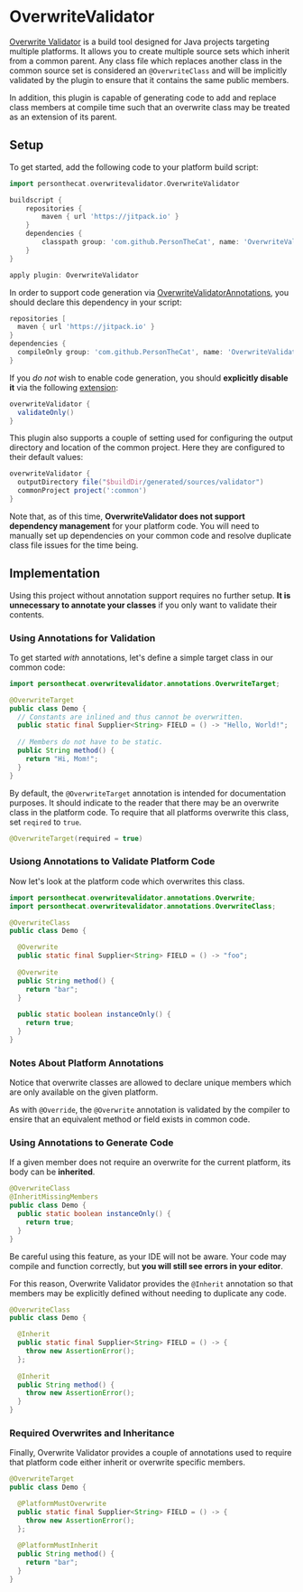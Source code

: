 # OverwriteValidator
[Overwrite Validator](https://github.com/PersonTheCat/OverwriteValidator/blob/main/src/main/java/personthecat/overwritevalidator/OverwriteValidator.java) 
is a build tool designed for Java projects targeting multiple platforms. It allows you to create multiple 
source sets which inherit from a common parent. Any class file which replaces another class in the common 
source set is considered an `@OverwriteClass` and will be implicitly validated by the plugin to ensure that 
it contains the same public members.

In addition, this plugin is capable of generating code to add and replace class members at compile time such
that an overwrite class may be treated as an extension of its parent. 

## Setup

To get started, add the following code to your platform build script:
```gradle
import personthecat.overwritevalidator.OverwriteValidator

buildscript {
    repositories {
        maven { url 'https://jitpack.io' }
    }
    dependencies {
        classpath group: 'com.github.PersonTheCat', name: 'OverwriteValidator', version: '1.3'
    }
}

apply plugin: OverwriteValidator
```

In order to support code generation via [OverwriteValidatorAnnotations](https://github.com/PersonTheCat/OverwriteValidatorAnnotations),
you should declare this dependency in your script:

```gradle
repositories [
  maven { url 'https://jitpack.io' }
}
dependencies {
  compileOnly group: 'com.github.PersonTheCat', name: 'OverwriteValidatorAnnotations', version: '1.2'
}
```

If you _do not_ wish to enable code generation, you should **explicitly disable it** via the following
[extension](https://github.com/PersonTheCat/OverwriteValidator/blob/main/src/main/java/personthecat/overwritevalidator/OverwriteValidatorExtension.java):

```gradle
overwriteValidator {
  validateOnly()
}
```

This plugin also supports a couple of setting used for configuring the output directory and location
of the common project. Here they are configured to their default values:

```gradle
overwriteValidator {
  outputDirectory file("$buildDir/generated/sources/validator")
  commonProject project(':common')
}
```

Note that, as of this time, **OverwriteValidator does not support dependency management** for your
platform code. You will need to manually set up dependencies on your common code and resolve duplicate
class file issues for the time being.

## Implementation

Using this project without annotation support requires no further setup. **It is unnecessary to annotate
your classes** if you only want to validate their contents.

### Using Annotations for Validation

To get started _with_ annotations, let's define a simple target class in our common code:

```java
import personthecat.overwritevalidator.annotations.OverwriteTarget;

@OverwriteTarget
public class Demo {
  // Constants are inlined and thus cannot be overwritten.
  public static final Supplier<String> FIELD = () -> "Hello, World!";
  
  // Members do not have to be static.
  public String method() {
    return "Hi, Mom!";
  }
}
```

By default, the `@OverwriteTarget` annotation is intended for documentation purposes. It should indicate
to the reader that there may be an overwrite class in the platform code. To require that all platforms
overwrite this class, set `reqired` to `true`.

```java
@OverwriteTarget(required = true)
```

### Usiong Annotations to Validate Platform Code

Now let's look at the platform code which overwrites this class.

```java
import personthecat.overwritevalidator.annotations.Overwrite;
import personthecat.overwritevalidator.annotations.OverwriteClass;

@OverwriteClass
public class Demo {

  @Overwrite
  public static final Supplier<String> FIELD = () -> "foo";
  
  @Overwrite
  public String method() {
    return "bar";
  }
  
  public static boolean instanceOnly() {
    return true;
  }
}
```

### Notes About Platform Annotations

Notice that overwrite classes are allowed to declare unique members which are only available on the given
platform.

As with `@Override`, the `@Overwrite` annotation is validated by the compiler to ensire that an equivalent
method or field exists in common code.

### Using Annotations to Generate Code

If a given member does not require an overwrite for the current platform, its body can be **inherited**.

```java
@OverwriteClass
@InheritMissingMembers
public class Demo {
  public static boolean instanceOnly() {
    return true;
  }
}
```

Be careful using this feature, as your IDE will not be aware. Your code may compile and function correctly,
but **you will still see errors in your editor**.

For this reason, Overwrite Validator provides the `@Inherit` annotation so that members may be explicitly
defined without needing to duplicate any code.

```java
@OverwriteClass
public class Demo {

  @Inherit
  public static final Supplier<String> FIELD = () -> {
    throw new AssertionError();
  };
  
  @Inherit
  public String method() {
    throw new AssertionError();
  }
}
```

### Required Overwrites and Inheritance

Finally, Overwrite Validator provides a couple of annotations used to require that platform code either 
inherit or overwrite specific members.

```java
@OverwriteTarget
public class Demo {

  @PlatformMustOverwrite
  public static final Supplier<String> FIELD = () -> {
    throw new AssertionError();
  };
  
  @PlatformMustInherit
  public String method() {
    return "bar";
  }
}
```

